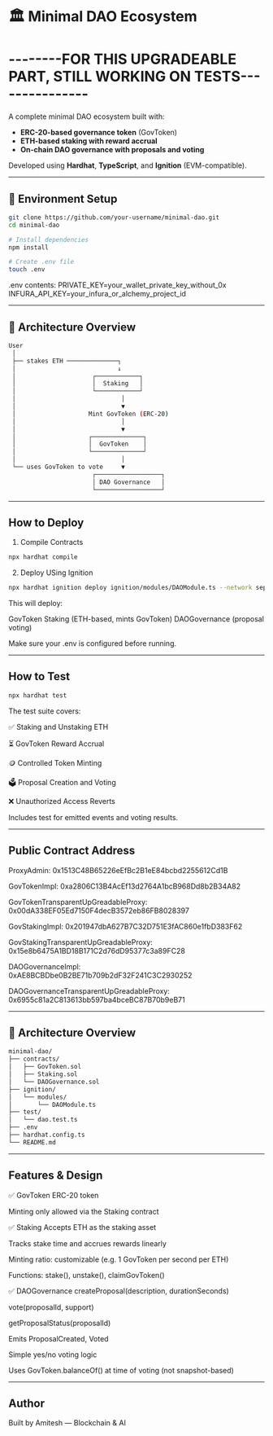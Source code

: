 # 🏛️ Minimal DAO Ecosystem


# --------FOR THIS UPGRADEABLE PART, STILL WORKING ON TESTS--------------- #

A complete minimal DAO ecosystem built with:

- **ERC-20-based governance token** (GovToken)
- **ETH-based staking with reward accrual**
- **On-chain DAO governance with proposals and voting**

Developed using **Hardhat**, **TypeScript**, and **Ignition** (EVM-compatible).

---

## 🔧 Environment Setup

```bash
git clone https://github.com/your-username/minimal-dao.git
cd minimal-dao

# Install dependencies
npm install

# Create .env file
touch .env
```


.env contents:
PRIVATE_KEY=your_wallet_private_key_without_0x
INFURA_API_KEY=your_infura_or_alchemy_project_id


---

## 🔧 Architecture Overview

```bash
User
 │
 ├── stakes ETH ──────────────┐
 │                            ↓
 │                     ┌────────────┐
 │                     │  Staking   │
 │                     └────────────┘
 │                             │
 │                             ▼
 │                    Mint GovToken (ERC-20)
 │                             │
 │                             ▼
 │                    ┌──────────────┐
 │                    │  GovToken    │
 │                    └──────────────┘
 │                             │
 └── uses GovToken to vote     ▼
                       ┌──────────────────┐
                       │ DAO Governance   │
                       └──────────────────┘
```

---

## How to Deploy

1. Compile Contracts

```bash
npx hardhat compile
```

2. Deploy USing Ignition

```bash
npx hardhat ignition deploy ignition/modules/DAOModule.ts --network sepolia
```

This will deploy:

GovToken
Staking (ETH-based, mints GovToken)
DAOGovernance (proposal voting)

Make sure your .env is configured before running.

---

## How to Test

```bash
npx hardhat test
```

The test suite covers:

✅ Staking and Unstaking ETH

⏳ GovToken Reward Accrual

🪙 Controlled Token Minting

🗳️ Proposal Creation and Voting

❌ Unauthorized Access Reverts

Includes test for emitted events and voting results.


---

## Public Contract Address

ProxyAdmin: 0x1513C48B65226eEfBc2B1eE84bcbd2255612Cd1B

GovTokenImpl: 0xa2806C13B4AcEf13d2764A1bcB968Dd8b2B34A82

GovTokenTransparentUpGreadableProxy: 0x00dA338EF05Ed7150F4decB3572eb86FB8028397

GovStakingImpl: 0x201947dbA627B7C32D751E3fAC860e1fbD383F62

GovStakingTransparentUpGreadableProxy: 0x15e8b6475A1BD18B171C2d76dD95377c3a89FC28

DAOGovernanceImpl: 0xAE8BCBDbe0B2BE71b709b2dF32F241C3C2930252

DAOGovernanceTransparentUpGreadableProxy: 0x6955c81a2C813613bb597ba4bceBC87B70b9eB71



---

## 🔧 Architecture Overview

```bash
minimal-dao/
├── contracts/
│   ├── GovToken.sol
│   ├── Staking.sol
│   └── DAOGovernance.sol
├── ignition/
│   └── modules/
│       └── DAOModule.ts
├── test/
│   └── dao.test.ts
├── .env
├── hardhat.config.ts
└── README.md
```
---

## Features & Design

✅ GovToken
ERC-20 token

Minting only allowed via the Staking contract

✅ Staking
Accepts ETH as the staking asset

Tracks stake time and accrues rewards linearly

Minting ratio: customizable (e.g. 1 GovToken per second per ETH)

Functions: stake(), unstake(), claimGovToken()

✅ DAOGovernance
createProposal(description, durationSeconds)

vote(proposalId, support)

getProposalStatus(proposalId)

Emits ProposalCreated, Voted

Simple yes/no voting logic

Uses GovToken.balanceOf() at time of voting (not snapshot-based)


---

## Author
Built by Amitesh — Blockchain & AI